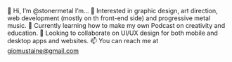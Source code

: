 👋 Hi, I’m @stonermetal
      I’m...
👀 Interested in graphic design, art direction, web development (mostly on th front-end side) and progressive metal music.
🌱 Currently learning how to make my own Podcast on creativity and education.
💞️ Looking to collaborate on UI/UX design for both mobile and desktop apps and websites.
📫 You can reach me at giomustaine@gmail.com

<!---
stonermetal/stonermetal is a ✨ special ✨ repository because its `README.md` (this file) appears on your GitHub profile.
You can click the Preview link to take a look at your changes.
--->
